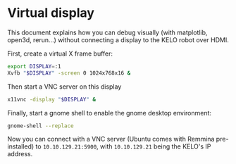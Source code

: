 # Virtual display

This document explains how you can debug visually (with matplotlib, open3d, rerun...) without connecting a display to
the KELO robot over HDMI.

First, create a virtual X frame buffer:

```bash
export DISPLAY=:1
Xvfb "$DISPLAY" -screen 0 1024x768x16 &
```

Then start a VNC server on this display

```bash
x11vnc -display "$DISPLAY" &
```

Finally, start a gnome shell to enable the gnome desktop environment:

```bash
gnome-shell --replace
```

Now you can connect with a VNC server (Ubuntu comes with Remmina pre-installed) to `10.10.129.21:5900`,
with `10.10.129.21` being the KELO's IP address.
